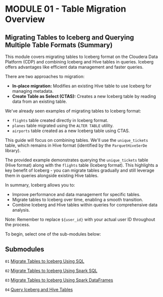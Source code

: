 #  MODULE 01 - Table Migration Overview

## Migrating Tables to Iceberg and Querying Multiple Table Formats (Summary)

This module covers migrating tables to Iceberg format on the Cloudera Data Platform (CDP) and combining Iceberg and Hive tables in queries. Iceberg offers advantages like efficient data management and faster queries.

There are two approaches to migration:

- **In-place migration:** Modifies an existing Hive table to use Iceberg for managing metadata.
- **Create Table as Select (CTAS):** Creates a new Iceberg table by reading data from an existing table.

We've already seen examples of migrating tables to Iceberg format:

- `flights` table created directly in Iceberg format.
- `planes` table migrated using the `ALTER TABLE` utility.
- `airports` table created as a new Iceberg table using CTAS.

This guide will focus on combining tables. We'll use the `unique_tickets` table, which remains in Hive format (identified by the `ParquetHiveSerDe` library).

The provided example demonstrates querying the `unique_tickets` table (Hive format) along with the `flights` table (Iceberg format). This highlights a key benefit of Iceberg - you can migrate tables gradually and still leverage them in queries alongside existing Hive tables.

In summary, Iceberg allows you to:

- Improve performance and data management for specific tables.
- Migrate tables to Iceberg over time, enabling a smooth transition.
- Combine Iceberg and Hive tables within queries for comprehensive data analysis.

Note: Remember to replace `${user_id}` with your actual user ID throughout the process.

To begin, select one of the sub-modules below:

## Submodules

`01` [Migrate Tables to Iceberg Using SQL](migrate_tbl_to_iceberg_SQL.md)

`02` [Migrate Tables to Iceberg Using Spark SQL](migrate_tbl_to_iceberg_SparkSQL.md)

`03` [Migrate Tables to Iceberg Using Spark DataFrames](migrate_tbl_to_iceberg_SparkDataFrame.md)

`04` [Query Iceberg and Hive Tables](query_iceberg_and_hive_tables_single_query_SQL.md)

